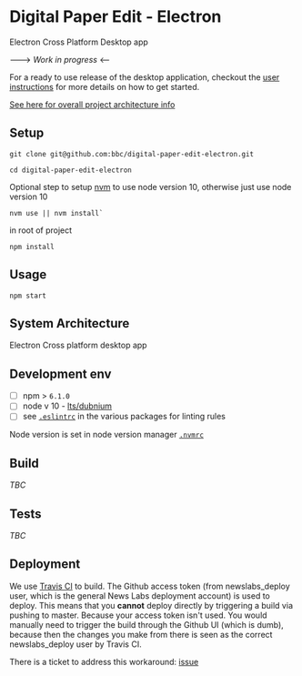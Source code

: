 
#  Digital Paper Edit - Electron 
Electron Cross Platform Desktop app

---> _Work in progress_ <--

For a ready to use release of the desktop application, checkout the [user instructions](./docs/guides/user-instructions.md) for more details on how to get started.

 
[See here for overall project architecture info](https://github.com/bbc/digital-paper-edit-client#project-architecture)

## Setup
<!-- _stack - optional_
_How to build and run the code/app_ -->

```
git clone git@github.com:bbc/digital-paper-edit-electron.git
```

```
cd digital-paper-edit-electron
```

Optional step to setup [nvm](https://github.com/nvm-sh/nvm) to use node version 10, otherwise just use node version 10
```
nvm use || nvm install`
```

in root of project
```
npm install
```

## Usage

```
npm start
```
 

## System Architecture
<!-- _High level overview of system architecture_ -->

 Electron Cross platform desktop app

## Development env
 <!-- _How to run the development environment_

_Coding style convention ref optional, eg which linter to use_

_Linting, github pre-push hook - optional_ -->

- [ ] npm > `6.1.0`
- [ ] node v 10 - [lts/dubnium](https://scotch.io/tutorials/whats-new-in-node-10-dubnium)
- [ ] see [`.eslintrc`](./.eslintrc) in the various packages for linting rules

Node version is set in node version manager [`.nvmrc`](https://github.com/creationix/nvm#nvmrc)

## Build
<!-- _How to run build_ -->

<!-- 
TODO: needs to pull in React front end from npm. 
eg how it was done in Makefile before

build-electron: build-react
	@echo "Electron build"
	# does areact-build
	# clears build folder inside of electron
	rm -rf ./packages/electron/build
	rm -rf ./packages/electron/dist
	# then copies the react build folder into electron folder
	cp -a ./packages/client/build ./packages/electron/build
	# build/package electron for mac, wind and linux
	cd ./packages/electron && npm run build:mwl

and then run 

```
npm run build:mwl
```
 -->

_TBC_

## Tests

 _TBC_

## Deployment
<!-- _How to deploy the code/app into test/staging/production_ -->

We use [Travis CI](https://travis-ci.org/bbc/digital-paper-edit-electron/builds/) to build. The Github access token (from newslabs_deploy user, which is the general News Labs deployment account) is used to deploy. This means that you **cannot** deploy directly by triggering a build via pushing to master. Because your access token isn't used. You would manually need to trigger the build through the Github UI (which is dumb), because then the changes you make from there is seen as the correct newslabs_deploy user by Travis CI.

There is a ticket to address this workaround: [issue](https://github.com/bbc/digital-paper-edit-electron/issues/6)
<!-- Probably through Travis or Circle CI -->
